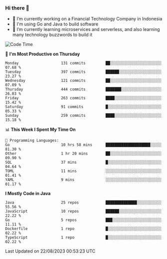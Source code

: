 ### Hi there 👋

<!--
**mazzama/mazzama** is a ✨ _special_ ✨ repository because its `README.md` (this file) appears on your GitHub profile.

Here are some ideas to get you started:

- 🔭 I’m currently working on ...
- 🌱 I’m currently learning ...
- 👯 I’m looking to collaborate on ...
- 🤔 I’m looking for help with ...
- 💬 Ask me about ...
- 📫 How to reach me: ...
- 😄 Pronouns: ...
- ⚡ Fun fact: ...
-->

- 🔭 I’m currently working on a Financial Technology Company in Indonesia
- :gun: I'm using Go and Java to build software
- 🌱 I’m currently learning microservices and serverless, and also learning many technology buzzwords to build it

<!--START_SECTION:waka-->
![Code Time](http://img.shields.io/badge/Code%20Time-2%2C853%20hrs%2049%20mins-blue)

📅 **I'm Most Productive on Thursday** 

```text
Monday                   131 commits         ██░░░░░░░░░░░░░░░░░░░░░░░   07.68 % 
Tuesday                  397 commits         ██████░░░░░░░░░░░░░░░░░░░   23.27 % 
Wednesday                121 commits         ██░░░░░░░░░░░░░░░░░░░░░░░   07.09 % 
Thursday                 444 commits         ███████░░░░░░░░░░░░░░░░░░   26.03 % 
Friday                   263 commits         ████░░░░░░░░░░░░░░░░░░░░░   15.42 % 
Saturday                 91 commits          █░░░░░░░░░░░░░░░░░░░░░░░░   05.33 % 
Sunday                   259 commits         ████░░░░░░░░░░░░░░░░░░░░░   15.18 % 
```


📊 **This Week I Spent My Time On** 

```text
💬 Programming Languages: 
Go                       10 hrs 58 mins      ████████████████████░░░░░   81.30 % 
Other                    1 hr 20 mins        ██░░░░░░░░░░░░░░░░░░░░░░░   09.90 % 
SQL                      37 mins             █░░░░░░░░░░░░░░░░░░░░░░░░   04.64 % 
TOML                     11 mins             ░░░░░░░░░░░░░░░░░░░░░░░░░   01.41 % 
YAML                     9 mins              ░░░░░░░░░░░░░░░░░░░░░░░░░   01.17 % 
```

**I Mostly Code in Java** 

```text
Java                     25 repos            ██████████████░░░░░░░░░░░   55.56 % 
JavaScript               10 repos            ██████░░░░░░░░░░░░░░░░░░░   22.22 % 
Go                       5 repos             ███░░░░░░░░░░░░░░░░░░░░░░   11.11 % 
Dockerfile               1 repo              █░░░░░░░░░░░░░░░░░░░░░░░░   02.22 % 
TypeScript               1 repo              █░░░░░░░░░░░░░░░░░░░░░░░░   02.22 % 
```




 Last Updated on 22/08/2023 00:53:23 UTC
<!--END_SECTION:waka-->

